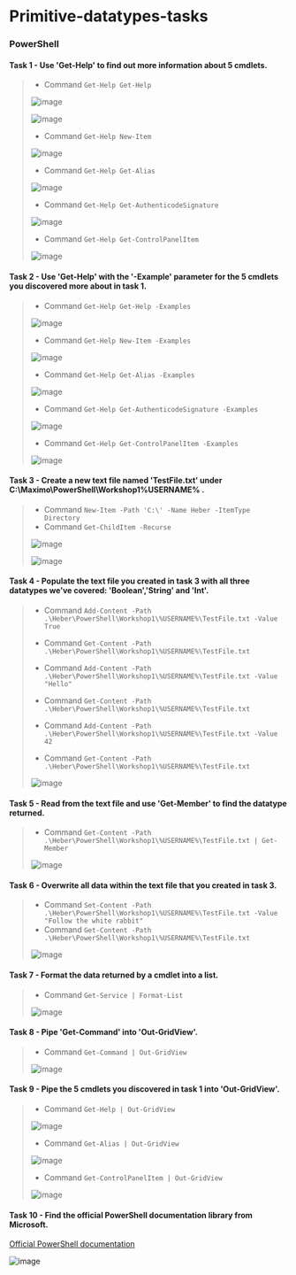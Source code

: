 # Primitive-datatypes-tasks
### PowerShell

#### Task 1 - Use 'Get-Help' to find out more information about 5 cmdlets.

> - Command `Get-Help Get-Help`
>
> ![image](https://user-images.githubusercontent.com/77643882/160606847-28ca9d2d-af14-4497-b14e-b2222f620c0b.png)
>
> ![image](https://user-images.githubusercontent.com/77643882/160606987-3568df61-d310-4fd3-9802-f7fa08c34588.png)
>
> - Command `Get-Help New-Item`
>
> ![image](https://user-images.githubusercontent.com/77643882/160607791-24ca4046-645c-4151-b381-1b508169219a.png)
>
> - Command `Get-Help Get-Alias`
>
> ![image](https://user-images.githubusercontent.com/77643882/160608545-6d9a7694-173f-4d83-a3f8-b29b959ab2b2.png)
>
> - Command `Get-Help Get-AuthenticodeSignature`
>
> ![image](https://user-images.githubusercontent.com/77643882/160608774-ceb9d854-e682-457a-b3ce-52143a94f671.png)
>
> - Command `Get-Help Get-ControlPanelItem`
>
> ![image](https://user-images.githubusercontent.com/77643882/160608940-60622162-b491-426b-8ba9-ed6546179ec4.png)

#### Task 2 - Use 'Get-Help' with the '-Example' parameter for the 5 cmdlets you discovered more about in task 1.

> - Command `Get-Help Get-Help -Examples`
>
> ![image](https://user-images.githubusercontent.com/77643882/160611222-62ee4c64-9740-4823-a6a5-7737df3a96ea.png)
>
> - Command `Get-Help New-Item -Examples`
>
> ![image](https://user-images.githubusercontent.com/77643882/160611431-6d39d5a6-7a63-4178-aa61-cef4b0157d50.png)
>
> - Command `Get-Help Get-Alias -Examples`
>
> ![image](https://user-images.githubusercontent.com/77643882/160611688-23426e97-6f29-4d21-905a-932266ec60cc.png)
>
> - Command `Get-Help Get-AuthenticodeSignature -Examples`
>
> ![image](https://user-images.githubusercontent.com/77643882/160612044-6a5ff59f-3809-4d8b-9c76-ad0dc3f0dadf.png)
>
> - Command `Get-Help Get-ControlPanelItem -Examples`
>
> ![image](https://user-images.githubusercontent.com/77643882/160613459-cdd9363e-be3b-4acc-b12b-f08323aa2fa7.png)

#### Task 3 - Create a new text file named 'TestFile.txt' under C:\Maximo\PowerShell\Workshop1\%USERNAME% .

> - Command `New-Item -Path 'C:\' -Name Heber -ItemType Directory`
> - Command `Get-ChildItem -Recurse`
> 
> ![image](https://user-images.githubusercontent.com/77643882/160616129-67275624-91f3-424a-ba33-906228337881.png)
> 
> ![image](https://user-images.githubusercontent.com/77643882/160617856-cf6c3e60-3b42-419a-8400-3157df4a46a4.png)

#### Task 4 - Populate the text file you created in task 3 with all three datatypes we've covered: 'Boolean','String' and 'Int'.

> - Command `Add-Content -Path .\Heber\PowerShell\Workshop1\%USERNAME%\TestFile.txt -Value True`
> - Command `Get-Content -Path .\Heber\PowerShell\Workshop1\%USERNAME%\TestFile.txt`
>
> - Command `Add-Content -Path .\Heber\PowerShell\Workshop1\%USERNAME%\TestFile.txt -Value "Hello"`
> - Command `Get-Content -Path .\Heber\PowerShell\Workshop1\%USERNAME%\TestFile.txt`
>
> - Command `Add-Content -Path .\Heber\PowerShell\Workshop1\%USERNAME%\TestFile.txt -Value 42`
> - Command `Get-Content -Path .\Heber\PowerShell\Workshop1\%USERNAME%\TestFile.txt`
>
> ![image](https://user-images.githubusercontent.com/77643882/160619791-21f88966-bf26-40ad-bfcd-ed4aa263317e.png)

#### Task 5 - Read from the text file and use 'Get-Member' to find the datatype returned.

> - Command `Get-Content -Path .\Heber\PowerShell\Workshop1\%USERNAME%\TestFile.txt | Get-Member`
>
> ![image](https://user-images.githubusercontent.com/77643882/160622360-653bf55f-1d20-4d46-8fd0-683d9effce86.png)

#### Task 6 - Overwrite all data within the text file that you created in task 3.

> - Command `Set-Content -Path .\Heber\PowerShell\Workshop1\%USERNAME%\TestFile.txt -Value "Follow the white rabbit"`
> - Command `Get-Content -Path .\Heber\PowerShell\Workshop1\%USERNAME%\TestFile.txt`
>
> ![image](https://user-images.githubusercontent.com/77643882/160623302-1d395a44-5f90-400f-a748-37c5b2b12d2c.png)

#### Task 7 - Format the data returned by a cmdlet into a list.

> - Command `Get-Service | Format-List`
>
> ![image](https://user-images.githubusercontent.com/77643882/160624207-3f7c27f6-beff-4970-aa10-9f20a4e6985a.png)

#### Task 8 - Pipe 'Get-Command' into 'Out-GridView'.

> - Command `Get-Command | Out-GridView`
>
> ![image](https://user-images.githubusercontent.com/77643882/160624764-8242461b-0e4e-4e8b-bcbf-34bafacf5a22.png)

#### Task 9 - Pipe the 5 cmdlets you discovered in task 1 into 'Out-GridView'.

> - Command `Get-Help | Out-GridView`
> 
> ![image](https://user-images.githubusercontent.com/77643882/160626001-eb7ce36a-3e05-4218-ba9f-d8456829519a.png)
>
> - Command `Get-Alias | Out-GridView`
>
> ![image](https://user-images.githubusercontent.com/77643882/160626535-f2c98a24-24e5-4c69-bc8a-bd4db6d88cc9.png)
>
> - Command `Get-ControlPanelItem | Out-GridView`
>
> ![image](https://user-images.githubusercontent.com/77643882/160626964-c974cf42-a9a2-4e00-b727-40800bf92d53.png)

#### Task 10 - Find the official PowerShell documentation library from Microsoft.
[Official PowerShell documentation](https://docs.microsoft.com/es-ES/powershell/)

![image](https://user-images.githubusercontent.com/77643882/160628881-eee80c9e-b52c-4e6d-94b6-eac428947517.png)
































